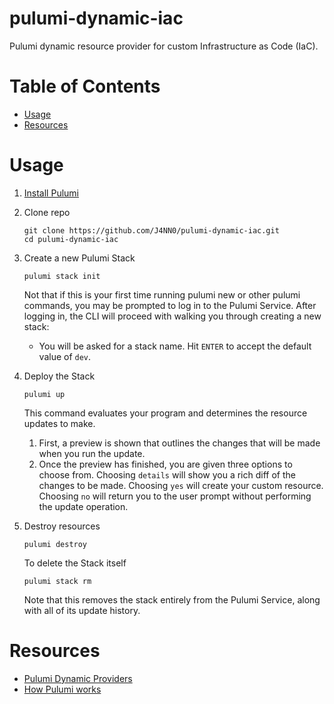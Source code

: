 # pulumi-dynamic-iac

Pulumi dynamic resource provider for custom Infrastructure as Code (IaC).

# Table of Contents

- [Usage](https://github.com/J4NN0/pulumi-dynamic-iac#usage)
- [Resources](https://github.com/J4NN0/pulumi-dynamic-iac#resources)

# Usage

1. [Install Pulumi](https://www.pulumi.com/docs/get-started/install/)

2. Clone repo

       git clone https://github.com/J4NN0/pulumi-dynamic-iac.git
       cd pulumi-dynamic-iac

3. Create a new Pulumi Stack

       pulumi stack init

    Not that if this is your first time running pulumi new or other pulumi commands, you may be prompted to log in to the Pulumi Service. After logging in, the CLI will proceed with walking you through creating a new stack:

   - You will be asked for a stack name. Hit `ENTER` to accept the default value of `dev`.

4. Deploy the Stack

       pulumi up

   This command evaluates your program and determines the resource updates to make.

   1. First, a preview is shown that outlines the changes that will be made when you run the update.
   2. Once the preview has finished, you are given three options to choose from. Choosing `details` will show you a rich diff of the changes to be made. Choosing `yes` will create your custom resource. Choosing `no` will return you to the user prompt without performing the update operation.

5. Destroy resources

       pulumi destroy

   To delete the Stack itself

       pulumi stack rm

   Note that this removes the stack entirely from the Pulumi Service, along with all of its update history.

# Resources 

- [Pulumi Dynamic Providers](https://www.pulumi.com/docs/intro/concepts/resources/dynamic-providers/)
- [How Pulumi works](https://www.pulumi.com/docs/intro/concepts/how-pulumi-works/)

